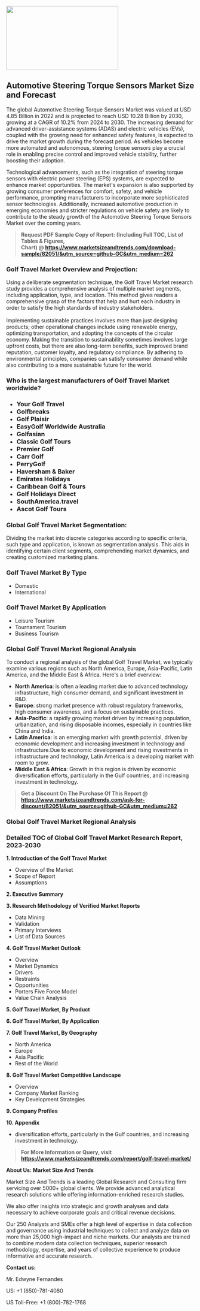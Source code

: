 <p><img class="alignnone size-medium wp-image-20088" src="https://ffe5etoiles.com/wp-content/uploads/2024/12/MST1-300x171.png" alt="" width="300" height="171" /></p><h2>Automotive Steering Torque Sensors Market Size and Forecast</h2><p>The global Automotive Steering Torque Sensors Market was valued at USD 4.85 Billion in 2022 and is projected to reach USD 10.28 Billion by 2030, growing at a CAGR of 10.2% from 2024 to 2030. The increasing demand for advanced driver-assistance systems (ADAS) and electric vehicles (EVs), coupled with the growing need for enhanced safety features, is expected to drive the market growth during the forecast period. As vehicles become more automated and autonomous, steering torque sensors play a crucial role in enabling precise control and improved vehicle stability, further boosting their adoption.</p><p>Technological advancements, such as the integration of steering torque sensors with electric power steering (EPS) systems, are expected to enhance market opportunities. The market's expansion is also supported by growing consumer preferences for comfort, safety, and vehicle performance, prompting manufacturers to incorporate more sophisticated sensor technologies. Additionally, increased automotive production in emerging economies and stricter regulations on vehicle safety are likely to contribute to the steady growth of the Automotive Steering Torque Sensors Market over the coming years.</p></p><blockquote id="" class=""><strong>Request PDF Sample Copy of Report: (Including Full TOC, List of Tables &amp; Figures, Chart)&nbsp;@&nbsp;<strong><a href="https://www.marketsizeandtrends.com/download-sample/82051/&utm_source=github-GC&utm_medium=262" target="_blank">https://www.marketsizeandtrends.com/download-sample/82051/&utm_source=github-GC&utm_medium=262</a></strong></strong></blockquote><h3 id="" class="">Golf Travel Market&nbsp;Overview and Projection:</h3><p id="" class="">Using a deliberate segmentation technique, the Golf Travel Market research study provides a comprehensive analysis of multiple market segments, including application, type, and location. This method gives readers a comprehensive grasp of the factors that help and hurt each industry in order to satisfy the high standards of industry stakeholders. <br /> <br />Implementing sustainable practices involves more than just designing products; other operational changes include using renewable energy, optimizing transportation, and adopting the concepts of the circular economy. Making the transition to sustainability sometimes involves large upfront costs, but there are also long-term benefits, such improved brand reputation, customer loyalty, and regulatory compliance. By adhering to environmental principles, companies can satisfy consumer demand while also contributing to a more sustainable future for the world.</p><h3 id="" class="">Who is the largest manufacturers of&nbsp;Golf Travel Market worldwide?</h3><h3 class=""><p><ul><li>Your Golf Travel </li><li> Golfbreaks </li><li> Golf Plaisir </li><li> EasyGolf Worldwide Australia </li><li> Golfasian </li><li> Classic Golf Tours </li><li> Premier Golf </li><li> Carr Golf </li><li> PerryGolf </li><li> Haversham & Baker </li><li> Emirates Holidays </li><li> Caribbean Golf & Tours </li><li> Golf Holidays Direct </li><li> SouthAmerica.travel </li><li> Ascot Golf Tours</li></ul></p></h3><h3 id="" class="">Global&nbsp;Golf Travel Market Segmentation:</h3><p id="" class="">Dividing the market into discrete categories according to specific criteria, such type and application, is known as segmentation analysis. This aids in identifying certain client segments, comprehending market dynamics, and creating customized marketing plans.</p><h3 id="" class="">Golf Travel Market&nbsp;By Type</h3><p><p><ul><li>Domestic </li><li> International</p></li></ul></p></p><h3 id="" class="">Golf Travel Market&nbsp;By Application</h3><p class=""><p><ul><li>Leisure Tourism </li><li> Tournament Tourism </li><li> Business Tourism</li></ul></p></p><h3 id="" class="">Global Golf Travel Market Regional Analysis</h3><p id="" class="">To conduct a regional analysis of the global Golf Travel Market, we typically examine various regions such as North America, Europe, Asia-Pacific, Latin America, and the Middle East &amp; Africa. Here's a brief overview:</p><ul><li><strong>North America</strong>: is often a leading market due to advanced technology infrastructure, high consumer demand, and significant investment in R&amp;D.</li><li><strong>Europe</strong>: strong market presence with robust regulatory frameworks, high consumer awareness, and a focus on sustainable practices.</li><li><strong>Asia-Pacific</strong>: a rapidly growing market driven by increasing population, urbanization, and rising disposable incomes, especially in countries like China and India.</li><li><strong>Latin America</strong>: is an emerging market with growth potential, driven by economic development and increasing investment in technology and infrastructure.Due to economic development and rising investments in infrastructure and technology, Latin America is a developing market with room to grow.</li><li><strong>Middle East &amp; Africa</strong>: Growth in this region is driven by economic diversification efforts, particularly in the Gulf countries, and increasing investment in technology.</li></ul><blockquote id="" class=""><strong>Get a Discount On The Purchase Of This Report @ <strong><a href="https://www.marketsizeandtrends.com/ask-for-discount/82051/&utm_source=github-GC&utm_medium=262" target="_blank">https://www.marketsizeandtrends.com/ask-for-discount/82051/&utm_source=github-GC&utm_medium=262</a></strong></strong></blockquote><h3 id="" class="">Global Golf Travel Market Regional Analysis</h3><h3 id="" class="">Detailed TOC of Global Golf Travel Market Research Report, 2023-2030</h3><p id="" class=""><strong>1. Introduction of the Golf Travel Market</strong></p><ul><li>Overview of the Market</li><li>Scope of Report</li><li>Assumptions</li></ul><p id="" class=""><strong>2. Executive Summary</strong></p><p id="" class=""><strong>3. Research Methodology of Verified Market Reports</strong></p><ul><li>Data Mining</li><li>Validation</li><li>Primary Interviews</li><li>List of Data Sources</li></ul><p id="" class=""><strong>4. Golf Travel Market Outlook</strong></p><ul><li>Overview</li><li>Market Dynamics</li><li>Drivers</li><li>Restraints</li><li>Opportunities</li><li>Porters Five Force Model</li><li>Value Chain Analysis</li></ul><p id="" class=""><strong>5. Golf Travel Market, By Product</strong></p><p id="" class=""><strong>6. Golf Travel Market, By Application</strong></p><p id="" class=""><strong>7. Golf Travel Market, By Geography</strong></p><ul><li>North America</li><li>Europe</li><li>Asia Pacific</li><li>Rest of the World</li></ul><p id="" class=""><strong>8. Golf Travel Market Competitive Landscape</strong></p><ul><li>Overview</li><li>Company Market Ranking</li><li>Key Development Strategies</li></ul><p id="" class=""><strong>9. Company Profiles</strong></p><p id="" class=""><strong>10. Appendix</strong></p><ul><li>diversification efforts, particularly in the Gulf countries, and increasing investment in technology.</li></ul><blockquote id="" class=""><strong>For More Information or Query, visit <strong><strong><a href="https://www.marketsizeandtrends.com/report/golf-travel-market/" target="_blank">https://www.marketsizeandtrends.com/report/golf-travel-market/</a></strong></strong></strong></blockquote><p id="" class=""><strong>About Us: Market Size And Trends</strong></p><p id="" class="">Market Size And Trends is a leading Global Research and Consulting firm servicing over 5000+ global clients. We provide advanced analytical research solutions while offering information-enriched research studies.</p><p id="" class="">We also offer insights into strategic and growth analyses and data necessary to achieve corporate goals and critical revenue decisions.</p><p id="" class="">Our 250 Analysts and SMEs offer a high level of expertise in data collection and governance using industrial techniques to collect and analyze data on more than 25,000 high-impact and niche markets. Our analysts are trained to combine modern data collection techniques, superior research methodology, expertise, and years of collective experience to produce informative and accurate research.</p><p id="" class=""><strong>Contact us:</strong></p><p id="" class="">Mr. Edwyne Fernandes</p><p id="" class="">US: +1 (650)-781-4080</p><p id="" class="">US Toll-Free: +1 (800)-782-1768</p>

